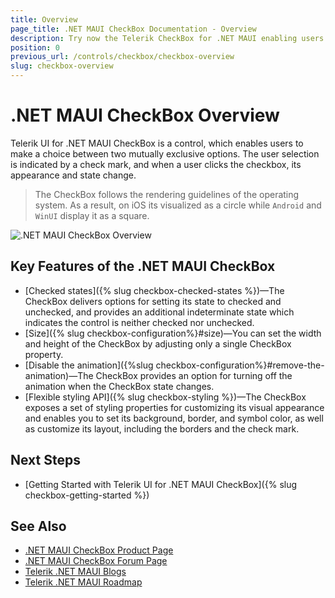 ```yaml
---
title: Overview
page_title: .NET MAUI CheckBox Documentation - Overview
description: Try now the Telerik CheckBox for .NET MAUI enabling users to make a choice between two mutually exclusive options.
position: 0
previous_url: /controls/checkbox/checkbox-overview
slug: checkbox-overview
---
```


# .NET MAUI CheckBox Overview

Telerik UI for .NET MAUI CheckBox is a control, which enables users to make a choice between two mutually exclusive options. The user selection is indicated by a check mark, and when a user clicks the checkbox, its appearance and state change.  

> The CheckBox follows the rendering guidelines of the operating system. As a result, on iOS its visualized as a circle while `Android` and `WinUI` display it as a square.

![.NET MAUI CheckBox Overview](images/checkbox-overview.png "CheckBox Overview")

## Key Features of the .NET MAUI CheckBox

* [Checked states]({% slug checkbox-checked-states %})&mdash;The CheckBox delivers options for setting its state to checked and unchecked, and provides an additional indeterminate state which indicates the control is neither checked nor unchecked.
* [Size]({% slug checkbox-configuration%}#size)&mdash;You can set the width and height of the CheckBox by adjusting only a single CheckBox property.
* [Disable the animation]({%slug checkbox-configuration%}#remove-the-animation)&mdash;The CheckBox provides an option for turning off the animation when the CheckBox state changes. 
* [Flexible styling API]({% slug checkbox-styling %})&mdash;The CheckBox exposes a set of styling properties for customizing its visual appearance and enables you to set its background, border, and symbol color, as well as customize its layout, including the borders and the check mark.

## Next Steps

- [Getting Started with Telerik UI for .NET MAUI CheckBox]({% slug checkbox-getting-started %})

## See Also

- [.NET MAUI CheckBox Product Page](https://www.telerik.com/maui-ui/checkbox)
- [.NET MAUI CheckBox Forum Page](https://www.telerik.com/forums/maui?tagId=1784)
- [Telerik .NET MAUI Blogs](https://www.telerik.com/blogs/mobile-net-maui)
- [Telerik .NET MAUI Roadmap](https://www.telerik.com/support/whats-new/maui-ui/roadmap)
